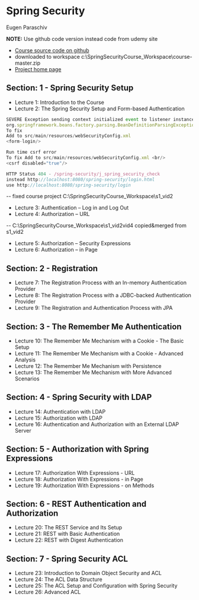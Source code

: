 # Spring Security

Eugen Paraschiv

**NOTE:** Use github code version instead code from udemy site

- [Course source code on github](https://github.com/eugenp/course)
- downloaded to workspace c:\SpringSecurityCourse_Workspace\course-master.zip
- [Project home page](http://localhost:8080/spring-security/)
## Section: 1 - Spring Security Setup
- Lecture 1: Introduction to the Course
- Lecture 2: The Spring Security Setup and Form-based Authentication

```js
SEVERE Exception sending context initialized event to listener instance of class org.springframework.web.context.ContextLoaderListener
org.springframework.beans.factory.parsing.BeanDefinitionParsingException: Configuration problem: No AuthenticationEntryPoint could be established. Please make sure you have a login mechanism configured through the namespace (such as form-login) or specify a custom AuthenticationEntryPoint with the 'entry-point-ref' attribute 
To fix 
Add to src/main/resources/webSecurityConfig.xml
<form-login/>
```

```js
Run time csrf error
To fix Add to src/main/resources/webSecurityConfig.xml <br/>
<csrf disabled="true"/>
```

```js
HTTP Status 404 - /spring-security/j_spring_security_check
instead http://localhost:8080/spring-security/login.html
use http://localhost:8080/spring-security/login
```

-- fixed course project C:\SpringSecurityCourse_Workspace\s1_vid2 


- Lecture 3: Authentication – Log in and Log Out
- Lecture 4: Authorization – URL

-- C:\SpringSecurityCourse_Workspace\s1_vid2vid4 copied&merged from s1_vid2

- Lecture 5: Authorization – Security Expressions
- Lecture 6: Authorization – in Page

## Section: 2 - Registration
- Lecture 7: The Registration Process with an In-memory Authentication Provider
- Lecture 8: The Registration Process with a JDBC-backed Authentication Provider
- Lecture 9: The Registration and Authentication Process with JPA

## Section: 3 - The Remember Me Authentication
- Lecture 10: The Remember Me Mechanism with a Cookie - The Basic Setup
- Lecture 11: The Remember Me Mechanism with a Cookie - Advanced Analysis
- Lecture 12: The Remember Me Mechanism with Persistence
- Lecture 13: The Remember Me Mechanism with More Advanced Scenarios

## Section: 4 - Spring Security with LDAP
- Lecture 14: Authentication with LDAP
- Lecture 15: Authorization with LDAP
- Lecture 16: Authentication and Authorization with an External LDAP Server

## Section: 5 - Authorization with Spring Expressions
- Lecture 17: Authorization With Expressions - URL
- Lecture 18: Authorization With Expressions - in Page
- Lecture 19: Authorization With Expressions - on Methods

## Section: 6 - REST Authentication and Authorization
- Lecture 20: The REST Service and Its Setup
- Lecture 21: REST with Basic Authentication
- Lecture 22: REST with Digest Authentication

## Section: 7 - Spring Security ACL
- Lecture 23: Introduction to Domain Object Security and ACL
- Lecture 24: The ACL Data Structure
- Lecture 25: The ACL Setup and Configuration with Spring Security
- Lecture 26: Advanced ACL

